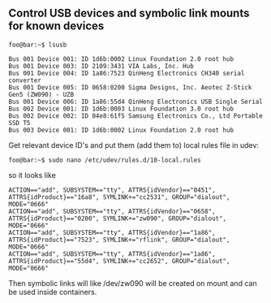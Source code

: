 ## Control USB devices and symbolic link mounts for known devices
```console
foo@bar:~$ lsusb
```
```console
Bus 001 Device 001: ID 1d6b:0002 Linux Foundation 2.0 root hub
Bus 001 Device 003: ID 2109:3431 VIA Labs, Inc. Hub
Bus 001 Device 004: ID 1a86:7523 QinHeng Electronics CH340 serial converter
Bus 001 Device 005: ID 0658:0200 Sigma Designs, Inc. Aeotec Z-Stick Gen5 (ZW090) - UZB
Bus 001 Device 006: ID 1a86:55d4 QinHeng Electronics USB Single Serial
Bus 002 Device 001: ID 1d6b:0003 Linux Foundation 3.0 root hub
Bus 002 Device 002: ID 04e8:61f5 Samsung Electronics Co., Ltd Portable SSD T5
Bus 003 Device 001: ID 1d6b:0002 Linux Foundation 2.0 root hub
```
Get relevant device ID's and put them (add them to) local rules file in udev:
```console
foo@bar:~$ sudo nano /etc/udev/rules.d/10-local.rules
```
so it looks like
```console
ACTION=="add", SUBSYSTEM=="tty", ATTRS{idVendor}=="0451", ATTRS{idProduct}=="16a8", SYMLINK+="cc2531", GROUP="dialout", MODE="0666"
ACTION=="add", SUBSYSTEM=="tty", ATTRS{idVendor}=="0658", ATTRS{idProduct}=="0200", SYMLINK+="zw090", GROUP="dialout", MODE="0666"
ACTION=="add", SUBSYSTEM=="tty", ATTRS{idVendor}=="1a86", ATTRS{idProduct}=="7523", SYMLINK+="rflink", GROUP="dialout", MODE="0666"
ACTION=="add", SUBSYSTEM=="tty", ATTRS{idVendor}=="1a86", ATTRS{idProduct}=="55d4", SYMLINK+="cc2652", GROUP="dialout", MODE="0666"
```
Then symbolic links will like /dev/zw090 will be created on mount and can be used inside containers.
